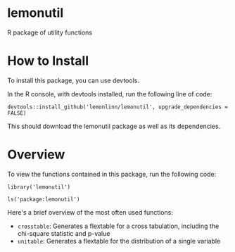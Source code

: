 # lemonutil

 R package of utility functions
 
# How to Install

 To install this package, you can use devtools.
 
 In the R console, with devtools installed, run the following line of code:
 
 ```devtools::install_github('lemonlinn/lemonutil', upgrade_dependencies = FALSE)```
 
 This should download the lemonutil package as well as its dependencies.
 
# Overview

 To view the functions contained in this package, run the following code:
 
 ```
 library('lemonutil')
 
 ls('package:lemonutil')
 ```
 
 Here's a brief overview of the most often used functions:
 
 * `crosstable`: Generates a flextable for a cross tabulation, including the chi-square statistic and p-value
 * `unitable`: Generates a flextable for the distribution of a single variable
